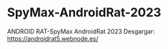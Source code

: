 # SpyMax-AndroidRat-2023
ANDROID RAT-SpyMax AndroidRat 2023 
Desgargar: https://androidrat5.webnode.es/
